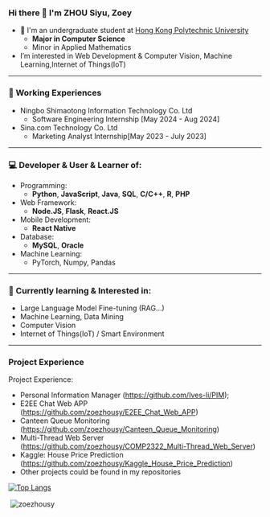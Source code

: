 ### Hi there 👋 I'm ZHOU Siyu, Zoey

- 👀 I'm an undergraduate student at [Hong Kong Polytechnic University](https://www.polyu.edu.hk/en/)
  - **Major in Computer Science**
  - Minor in Applied Mathematics
- I’m interested in Web Development & Computer Vision, Machine Learning,Internet of Things(IoT)
---
### 🔭 Working Experiences
- Ningbo Shimaotong Information Technology Co. Ltd
  - Software Engineering Internship [May 2024 - Aug 2024]
- Sina.com Technology Co. Ltd
  - Marketing Analyst Internship[May 2023 - July 2023]
---
### 💻 Developer & User & Learner of:
- Programming: 
  - **Python**, **JavaScript**, **Java**, **SQL**, **C/C++**, **R**, **PHP**
- Web Framework: 
  - **Node.JS**, **Flask**, **React.JS**
- Mobile Development:
  - **React Native**
- Database: 
  - **MySQL**, **Oracle**
- Machine Learning:
  - PyTorch, Numpy, Pandas
---
### 🌱 Currently learning & Interested in:
- Large Language Model Fine-tuning (RAG...)
- Machine Learning, Data Mining
- Computer Vision
- Internet of Things(IoT) / Smart Environment
---
### Project Experience
Project Experience:
- Personal Information Manager (https://github.com/Ives-li/PIM);
- E2EE Chat Web APP (https://github.com/zoezhousy/E2EE_Chat_Web_APP)
- Canteen Queue Monitoring (https://github.com/zoezhousy/Canteen_Queue_Monitoring)
- Multi-Thread Web Server (https://github.com/zoezhousy/COMP2322_Multi-Thread_Web_Server)
- Kaggle: House Price Prediction (https://github.com/zoezhousy/Kaggle_House_Price_Prediction)
- Other projects could be found in my repositories


<!--
**zoezhousy/zoezhousy** is a ✨ _special_ ✨ repository because its `README.md` (this file) appears on your GitHub profile.

Here are some ideas to get you started:

- 🔭 I’m currently working on ...
- 🌱 I’m currently learning ...
- 👯 I’m looking to collaborate on ...
- 🤔 I’m looking for help with ...
- 💬 Ask me about ...
- 📫 How to reach me: ...
- 😄 Pronouns: ...
- ⚡ Fun fact: ...
-->

[![Top Langs](https://github-readme-stats.vercel.app/api/top-langs/?username=zoezhousy&show_icons=true&layout=compact&hide_title=true)](https://github.com/Cyebukayire)

<p>&nbsp;<img align="center" src="https://github-readme-stats.vercel.app/api?username=zoezhousy&show_icons=true&locale=en" alt="zoezhousy" /></p>

